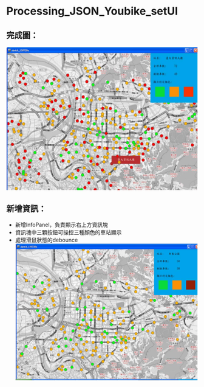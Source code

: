 # Processing_JSON_Youbike_setUI
## 完成圖：
![alt tag](https://github.com/sj82516/Processing_JSON_Youbike_setUI/raw/master/img/Processing_JSON_Youbike_setUI_1.jpg)

## 新增資訊：
- 新增InfoPanel，負責顯示右上方資訊塊
- 資訊塊中三顆按鈕可操控三種顏色的車站顯示
- 處理滑鼠狀態的debounce
![alt tag](https://github.com/sj82516/Processing_JSON_Youbike_setUI/raw/master/img/Processing_JSON_Youbike_setUI_2.jpg)
